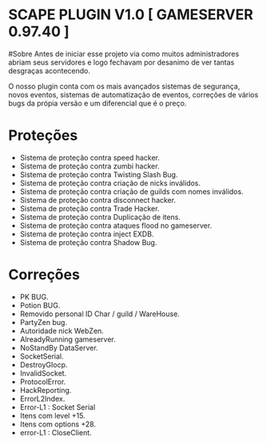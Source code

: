 # SCAPE PLUGIN V1.0 [ GAMESERVER 0.97.40 ]

#Sobre
Antes de iniciar esse projeto via como muitos administradores abriam seus servidores e logo fechavam por desanimo de ver tantas desgraças acontecendo.

O nosso plugin conta com os mais avançados sistemas de segurança, novos eventos, sistemas de automatização de eventos, correções de vários bugs da própia versão e um diferencial que é o preço.

# Proteções
 - Sistema de proteção contra speed hacker.
 - Sistema de proteção contra zumbi hacker.
 - Sistema de proteção contra Twisting Slash Bug.
 - Sistema de proteção contra criação de nicks inválidos.
 - Sistema de proteção contra criação de guilds com nomes inválidos.
 - Sistema de proteção contra disconnect hacker.
 - Sistema de proteção contra Trade Hacker.
 - Sistema de proteção contra Duplicação de itens.
 - Sistema de proteção contra ataques flood no gameserver.
 - Sistema de proteção contra inject EXDB.
 - Sistema de proteção contra Shadow Bug.

# Correções
 - PK BUG.
 - Potion BUG.
 - Removido personal ID Char / guild / WareHouse.
 - PartyZen bug.
 - Autoridade nick WebZen.
 - AlreadyRunning gameserver.
 - NoStandBy DataServer.
 - SocketSerial.
 - DestroyGIocp.
 - InvalidSocket.
 - ProtocolError.
 - HackReporting.
 - ErrorL2Index.
 - Error-L1 : Socket Serial
 - Itens com level +15.
 - Itens com options +28.
 - error-L1 : CloseClient.
 
